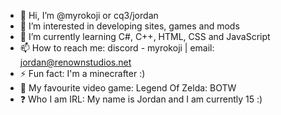- 👋 Hi, I’m @myrokoji or cq3/jordan
- 👀 I’m interested in developing sites, games and mods
- 🌱 I’m currently learning C#, C++, HTML, CSS and JavaScript
- 📫 How to reach me: discord - myrokoji | email: jordan@renownstudios.net
- ⚡ Fun fact: I'm a minecrafter :)
- 👾 My favourite video game: Legend Of Zelda: BOTW
- ❓ Who I am IRL: My name is Jordan and I am currently 15 :)

